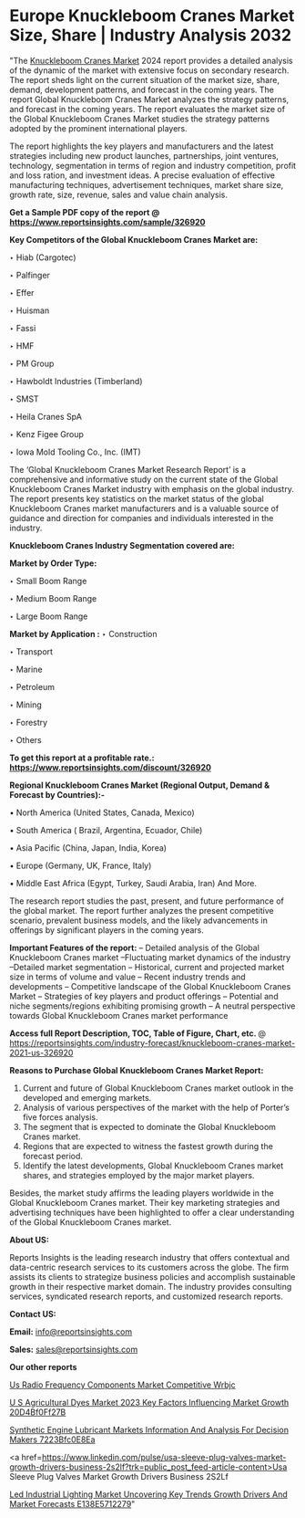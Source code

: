# Europe Knuckleboom Cranes Market Size, Share | Industry Analysis 2032

"The <a href=https://www.reportsinsights.com/sample/326920>Knuckleboom Cranes Market</a> 2024 report provides a detailed analysis of the dynamic of the market with extensive focus on secondary research. The report sheds light on the current situation of the market size, share, demand, development patterns, and forecast in the coming years. The report Global Knuckleboom Cranes Market analyzes the strategy patterns, and forecast in the coming years. The report evaluates the market size of the Global Knuckleboom Cranes Market studies the strategy patterns adopted by the prominent international players.

The report highlights the key players and manufacturers and the latest strategies including new product launches, partnerships, joint ventures, technology, segmentation in terms of region and industry competition, profit and loss ration, and investment ideas. A precise evaluation of effective manufacturing techniques, advertisement techniques, market share size, growth rate, size, revenue, sales and value chain analysis.

<strong>Get a Sample PDF copy of the report @ <a href=https://www.reportsinsights.com/sample/326920 style=color:#0000ff;>https://www.reportsinsights.com/sample/326920</a></strong>

<strong>Key Competitors of the Global Knuckleboom Cranes Market are:</strong>

‣ Hiab (Cargotec)

‣ Palfinger

‣ Effer

‣ Huisman

‣ Fassi

‣ HMF

‣ PM Group

‣ Hawboldt Industries (Timberland)

‣ SMST

‣ Heila Cranes SpA

‣ Kenz Figee Group

‣ Iowa Mold Tooling Co., Inc. (IMT)

The ‘Global Knuckleboom Cranes Market Research Report’ is a comprehensive and informative study on the current state of the Global Knuckleboom Cranes Market industry with emphasis on the global industry. The report presents key statistics on the market status of the global Knuckleboom Cranes market manufacturers and is a valuable source of guidance and direction for companies and individuals interested in the industry.

<strong>Knuckleboom Cranes Industry Segmentation covered are:</strong>

<strong>Market by Order Type: </strong>

‣ Small Boom Range

‣ Medium Boom Range

‣ Large Boom Range

<strong>Market by Application :</strong>
 ‣ Construction

‣ Transport

‣ Marine

‣ Petroleum

‣ Mining

‣ Forestry

‣ Others

<strong>To get this report at a profitable rate.: <a href=https://www.reportsinsights.com/discount/326920 style=color:#0000ff;>https://www.reportsinsights.com/discount/326920</a></strong>

<strong>Regional Knuckleboom Cranes Market (Regional Output, Demand &amp; Forecast by Countries):-</strong>

• North America (United States, Canada, Mexico)

• South America ( Brazil, Argentina, Ecuador, Chile)

• Asia Pacific (China, Japan, India, Korea)

• Europe (Germany, UK, France, Italy)

• Middle East Africa (Egypt, Turkey, Saudi Arabia, Iran) And More.

The research report studies the past, present, and future performance of the global market. The report further analyzes the present competitive scenario, prevalent business models, and the likely advancements in offerings by significant players in the coming years.

<strong>Important Features of the report:</strong>
– Detailed analysis of the Global Knuckleboom Cranes market
–Fluctuating market dynamics of the industry
–Detailed market segmentation
– Historical, current and projected market size in terms of volume and value
– Recent industry trends and developments
– Competitive landscape of the Global Knuckleboom Cranes Market
– Strategies of key players and product offerings
– Potential and niche segments/regions exhibiting promising growth
– A neutral perspective towards Global Knuckleboom Cranes market performance

<strong>Access full Report Description, TOC, Table of Figure, Chart, etc. </strong>@   <a href=https://reportsinsights.com/industry-forecast/knuckleboom-cranes-market-2021-us-326920 style=color:#0000ff;>https://reportsinsights.com/industry-forecast/knuckleboom-cranes-market-2021-us-326920</a>

<strong>Reasons to Purchase Global Knuckleboom Cranes Market Report:</strong>
1. Current and future of Global Knuckleboom Cranes market outlook in the developed and emerging markets.
2. Analysis of various perspectives of the market with the help of Porter’s five forces analysis.
3. The segment that is expected to dominate the Global Knuckleboom Cranes market.
4. Regions that are expected to witness the fastest growth during the forecast period.
5. Identify the latest developments, Global Knuckleboom Cranes market shares, and strategies employed by the major market players.

Besides, the market study affirms the leading players worldwide in the Global Knuckleboom Cranes market. Their key marketing strategies and advertising techniques have been highlighted to offer a clear understanding of the Global Knuckleboom Cranes market.

<strong><strong>About US</strong>:</strong>

Reports Insights is the leading research industry that offers contextual and data-centric research services to its customers across the globe. The firm assists its clients to strategize business policies and accomplish sustainable growth in their respective market domain. The industry provides consulting services, syndicated research reports, and customized research reports.

<strong>Contact US:</strong>

<p class=><b>Email:</b> <a href=mailto:info@reportsinsights.com>info@reportsinsights.com</a></p>
<p class=><b>Sales:</b> <a href=mailto:sales@reportsinsights.com>sales@reportsinsights.com</a></p>

<strong>Our other reports</strong>

<a href=https://www.linkedin.com/pulse/us-radio-frequency-components-market-competitive-wrbjc/>Us Radio Frequency Components Market Competitive Wrbjc</a>

<a href=https://medium.com/@reportsinsights.aj/u-s-agricultural-dyes-market-2023-key-factors-influencing-market-growth-20d4bf0ff27b>U S Agricultural Dyes Market 2023 Key Factors Influencing Market Growth 20D4Bf0Ff27B</a>

<a href=https://medium.com/@shindeaaswini6/synthetic-engine-lubricant-markets-information-and-analysis-for-decision-makers-7223bfc0e8ea>Synthetic Engine Lubricant Markets Information And Analysis For Decision Makers 7223Bfc0E8Ea</a>

<a href=https://www.linkedin.com/pulse/usa-sleeve-plug-valves-market-growth-drivers-business-2s2lf?trk=public_post_feed-article-content>Usa Sleeve Plug Valves Market Growth Drivers Business 2S2Lf</a>

<a href=https://medium.com/@gd336335/led-industrial-lighting-market-uncovering-key-trends-growth-drivers-and-market-forecasts-e138e5712279>Led Industrial Lighting Market Uncovering Key Trends Growth Drivers And Market Forecasts E138E5712279</a>"
